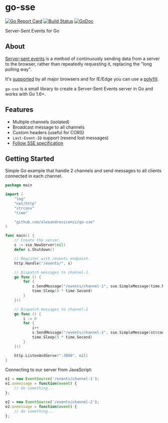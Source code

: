# go-sse

[![Go Report Card](https://goreportcard.com/badge/github.com/alexandrevicenzi/go-sse)](https://goreportcard.com/report/github.com/alexandrevicenzi/go-sse)
[![Build Status](https://travis-ci.org/alexandrevicenzi/go-sse.svg?branch=master)](https://travis-ci.org/alexandrevicenzi/go-sse)
[![GoDoc](https://godoc.org/github.com/alexandrevicenzi/go-sse?status.svg)](http://godoc.org/github.com/alexandrevicenzi/go-sse)

Server-Sent Events for Go

## About

[Server-sent events](http://www.html5rocks.com/en/tutorials/eventsource/basics/) is a method of continuously sending data from a server to the browser, rather than repeatedly requesting it, replacing the "long polling way".

It's [supported](http://caniuse.com/#feat=eventsource) by all major browsers and for IE/Edge you can use a [polyfill](https://github.com/Yaffle/EventSource).

`go-sse` is a small library to create a Server-Sent Events server in Go and works with Go 1.6+.


## Features

- Multiple channels (isolated)
- Broadcast message to all channels
- Custom headers (useful for CORS)
- `Last-Event-ID` support (resend lost messages)
- [Follow SSE specification](https://html.spec.whatwg.org/multipage/comms.html#server-sent-events)

## Getting Started

Simple Go example that handle 2 channels and send messages to all clients connected in each channel.

```go
package main

import (
    "log"
    "net/http"
    "strconv"
    "time"

    "github.com/alexandrevicenzi/go-sse"
)

func main() {
    // Create the server.
    s := sse.NewServer(nil)
    defer s.Shutdown()

    // Register with /events endpoint.
    http.Handle("/events/", s)

    // Dispatch messages to channel-1.
    go func () {
        for {
            s.SendMessage("/events/channel-1", sse.SimpleMessage(time.Now().String()))
            time.Sleep(5 * time.Second)
        }
    }()

    // Dispatch messages to channel-2
    go func () {
        i := 0
        for {
            i++
            s.SendMessage("/events/channel-2", sse.SimpleMessage(strconv.Itoa(i)))
            time.Sleep(5 * time.Second)
        }
    }()

    http.ListenAndServe(":3000", nil)
}
```

Connecting to our server from JavaScript:

```js
e1 = new EventSource('/events/channel-1');
e1.onmessage = function(event) {
    // do something...
};

e2 = new EventSource('/events/channel-2');
e2.onmessage = function(event) {
    // do something...
};
```
